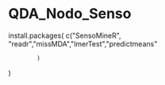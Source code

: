 # QDA_Nodo_Senso



install.packages(
          c("SensoMineR",
            "readr","missMDA","lmerTest","predictmeans"
        
            )
  
)
